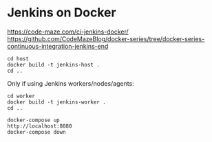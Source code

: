 # Jenkins on Docker

https://code-maze.com/ci-jenkins-docker/
https://github.com/CodeMazeBlog/docker-series/tree/docker-series-continuous-integration-jenkins-end

```
cd host
docker build -t jenkins-host .
cd ..
```

Only if using Jenkins workers/nodes/agents:
```
cd worker
docker build -t jenkins-worker .
cd ..
```

```
docker-compose up
http://localhost:8080
docker-compose down
```
